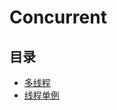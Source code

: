 #  Concurrent

## 目录

  * [多线程](/study/C&C++/Concurrent/Multithreading)
  * [线程单例](/study/C&C++/Concurrent/threadSingleton)